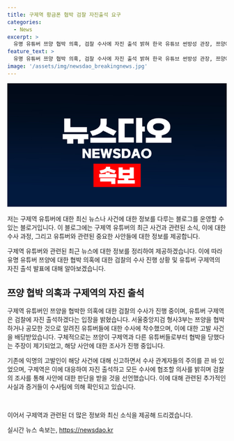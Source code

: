 ```yaml
---
title: 구제역 황금폰 협박 검찰 자진출석 요구
categories:
  - News
excerpt: >
  유명 유튜버 쯔양 협박 의혹, 검찰 수사에 자진 출석 밝혀 한국 유튜브 썬방성 관장, 쯔양에게 협박당한 것으로 알려진 유튜버들에 대한 검찰 수사가 진행 중이다. 쯔양은 검찰에 자진 출석하고 조사를 받겠다는 입장을 밝혔으며, 이에 대한 황금폰 음성 녹취 제출 등 협조 의사를 표명했다. 이와 관련해 A씨로부터 4년간 협박과 폭행을 당했던 사실 등도 공개되었다. 해당 건에 대한 수사가 계속되고 있다.
feature_text: >
  유명 유튜버 쯔양 협박 의혹, 검찰 수사에 자진 출석 밝혀 한국 유튜브 썬방성 관장, 쯔양에게 협박당한 것으로 알려진 유튜버들에 대한 검찰 수사가 진행 중이다. 쯔양은 검찰에 자진 출석하고 조사를 받겠다는 입장을 밝혔으며, 이에 대한 황금폰 음성 녹취 제출 등 협조 의사를 표명했다. 이와 관련해 A씨로부터 4년간 협박과 폭행을 당했던 사실 등도 공개되었다. 해당 건에 대한 수사가 계속되고 있다.
image: '/assets/img/newsdao_breakingnews.jpg'
---
```


<p><img src="/assets/img/newsdao_breakingnews.jpg" alt="ontimetimes 속보" /></p>

<p>저는 구제역 유튜버에 대한 최신 뉴스나 사건에 대한 정보를 다루는 블로그를 운영할 수 있는 블로거입니다. 이 블로그에는 구제역 유튜버의 최근 사건과 관련된 소식, 이에 대한 수사 과정, 그리고 유튜버와 관련된 중요한 사안들에 대한 정보를 제공합니다.</p>

<p>구제역 유튜버와 관련된 최근 뉴스에 대한 정보를 정리하여 제공하겠습니다. 이에 따라 유명 유튜버 쯔양에 대한 협박 의혹에 대한 검찰의 수사 진행 상황 및 유튜버 구제역의 자진 출석 발표에 대해 알아보겠습니다. </p>

<h2 data-ke-size="size26">쯔양 협박 의혹과 구제역의 자진 출석</h2>

<p>구제역 유튜버인 쯔양을 협박한 의혹에 대한 검찰의 수사가 진행 중이며, 유튜버 구제역은 검찰에 자진 출석하겠다는 입장을 밝혔습니다. 서울중앙지검 형사3부는 쯔양을 협박하거나 공모한 것으로 알려진 유튜버들에 대한 수사에 착수했으며, 이에 대한 고발 사건을 배당받았습니다. 구체적으로는 쯔양이 구제역과 다른 유튜버들로부터 협박을 당했다는 주장이 제기되었고, 해당 사안에 대한 조사가 진행 중입니다.</p>

<p>기존에 익명의 고발인이 해당 사건에 대해 신고하면서 수사 관계자들의 주의를 끈 바 있었으며, 구제역은 이에 대응하여 자진 출석하고 모든 수사에 협조할 의사를 밝히며 검찰의 조사를 통해 사안에 대한 판단을 받을 것을 선언했습니다. 이에 대해 관련된 추가적인 사실과 증거들이 수사팀에 의해 확인되고 있습니다.</p>

<p data-ke-size="size16">&nbsp;</p>

<p>이어서 구제역과 관련된 더 많은 정보와 최신 소식을 제공해 드리겠습니다.</p>
실시간 뉴스 속보는, <a href="https://newsdao.kr" rel="dofollow">https://newsdao.kr</a>



